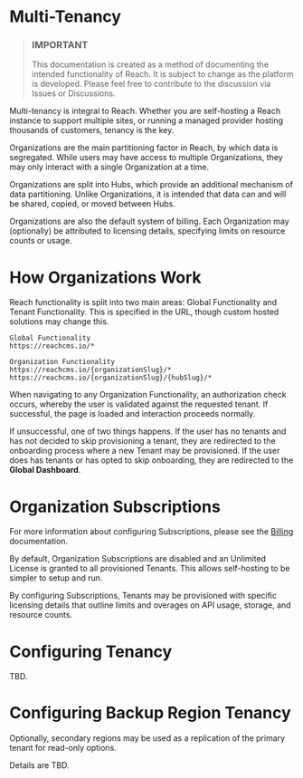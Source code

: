# Multi-Tenancy

> ### **IMPORTANT**
>
> This documentation is created as a method of documenting the intended functionality of Reach. It is subject to change as the platform is developed. Please feel free to contribute to the discussion via Issues or Discussions.

Multi-tenancy is integral to Reach. Whether you are self-hosting a Reach instance to support multiple sites, or running a managed provider hosting thousands of customers, tenancy is the key.

Organizations are the main partitioning factor in Reach, by which data is segregated. While users may have access to multiple Organizations, they may only interact with a single Organization at a time.

Organizations are split into Hubs, which provide an additional mechanism of data partitioning. Unlike Organizations, it is intended that data can and will be shared, copied, or moved between Hubs.

Organizations are also the default system of billing. Each Organization may (optionally) be attributed to licensing details, specifying limits on resource counts or usage.

# How Organizations Work

Reach functionality is split into two main areas: Global Functionality and Tenant Functionality. This is specified in the URL, though custom hosted solutions may change this.

```
Global Functionality
https://reachcms.io/*

Organization Functionality
https://reachcms.io/{organizationSlug}/*
https://reachcms.io/{organizationSlug}/{hubSlug}/*
```

When navigating to any Organization Functionality, an authorization check occurs, whereby the user is validated against the requested tenant. If successful, the page is loaded and interaction proceeds normally.

If unsuccessful, one of two things happens. If the user has no tenants and has not decided to skip provisioning a tenant, they are redirected to the onboarding process where a new Tenant may be provisioned. If the user does has tenants or has opted to skip onboarding, they are redirected to the **Global Dashboard**.

# Organization Subscriptions

For more information about configuring Subscriptions, please see the [Billing](./billing.md) documentation.

By default, Organization Subscriptions are disabled and an Unlimited License is granted to all provisioned Tenants. This allows self-hosting to be simpler to setup and run.

By configuring Subscriptions, Tenants may be provisioned with specific licensing details that outline limits and overages on API usage, storage, and resource counts.

# Configuring Tenancy

TBD.

# Configuring Backup Region Tenancy

Optionally, secondary regions may be used as a replication of the primary tenant for read-only options.

Details are TBD.
